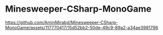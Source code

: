 # Minesweeper-CSharp-MonoGame


https://github.com/AminMirabd/Minesweeper-CSharp-MonoGame/assets/117770417/15d52bb2-50de-49c9-89a2-a34ae3981796
